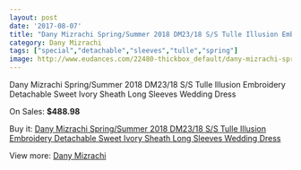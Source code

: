 ```yaml
---
layout: post
date: '2017-08-07'
title: "Dany Mizrachi Spring/Summer 2018 DM23/18 S/S Tulle Illusion Embroidery Detachable Sweet Ivory Sheath Long Sleeves Wedding Dress"
category: Dany Mizrachi
tags: ["special","detachable","sleeves","tulle","spring"]
image: http://www.eudances.com/22480-thickbox_default/dany-mizrachi-spring-summer-2018-dm23-18-s-s-tulle-illusion-embroidery-detachable-sweet-ivory-sheath-long-sleeves-wedding-dress.jpg
---
```

Dany Mizrachi Spring/Summer 2018 DM23/18 S/S Tulle Illusion Embroidery Detachable Sweet Ivory Sheath Long Sleeves Wedding Dress

On Sales: **$488.98**
<a href="https://www.eudances.com/en/dany-mizrachi/7174-dany-mizrachi-spring-summer-2018-dm23-18-s-s-tulle-illusion-embroidery-detachable-sweet-ivory-sheath-long-sleeves-wedding-dress.html"><amp-img layout="responsive" width="600" height="600" src="//www.eudances.com/22480-thickbox_default/dany-mizrachi-spring-summer-2018-dm23-18-s-s-tulle-illusion-embroidery-detachable-sweet-ivory-sheath-long-sleeves-wedding-dress.jpg" alt="Dany Mizrachi Spring/Summer 2018 DM23/18 S/S Tulle Illusion Embroidery Detachable Sweet Ivory Sheath Long Sleeves Wedding Dress 0" /></a>
<a href="https://www.eudances.com/en/dany-mizrachi/7174-dany-mizrachi-spring-summer-2018-dm23-18-s-s-tulle-illusion-embroidery-detachable-sweet-ivory-sheath-long-sleeves-wedding-dress.html"><amp-img layout="responsive" width="600" height="600" src="//www.eudances.com/22486-thickbox_default/dany-mizrachi-spring-summer-2018-dm23-18-s-s-tulle-illusion-embroidery-detachable-sweet-ivory-sheath-long-sleeves-wedding-dress.jpg" alt="Dany Mizrachi Spring/Summer 2018 DM23/18 S/S Tulle Illusion Embroidery Detachable Sweet Ivory Sheath Long Sleeves Wedding Dress 1" /></a>
<a href="https://www.eudances.com/en/dany-mizrachi/7174-dany-mizrachi-spring-summer-2018-dm23-18-s-s-tulle-illusion-embroidery-detachable-sweet-ivory-sheath-long-sleeves-wedding-dress.html"><amp-img layout="responsive" width="600" height="600" src="//www.eudances.com/22485-thickbox_default/dany-mizrachi-spring-summer-2018-dm23-18-s-s-tulle-illusion-embroidery-detachable-sweet-ivory-sheath-long-sleeves-wedding-dress.jpg" alt="Dany Mizrachi Spring/Summer 2018 DM23/18 S/S Tulle Illusion Embroidery Detachable Sweet Ivory Sheath Long Sleeves Wedding Dress 2" /></a>
<a href="https://www.eudances.com/en/dany-mizrachi/7174-dany-mizrachi-spring-summer-2018-dm23-18-s-s-tulle-illusion-embroidery-detachable-sweet-ivory-sheath-long-sleeves-wedding-dress.html"><amp-img layout="responsive" width="600" height="600" src="//www.eudances.com/22484-thickbox_default/dany-mizrachi-spring-summer-2018-dm23-18-s-s-tulle-illusion-embroidery-detachable-sweet-ivory-sheath-long-sleeves-wedding-dress.jpg" alt="Dany Mizrachi Spring/Summer 2018 DM23/18 S/S Tulle Illusion Embroidery Detachable Sweet Ivory Sheath Long Sleeves Wedding Dress 3" /></a>
<a href="https://www.eudances.com/en/dany-mizrachi/7174-dany-mizrachi-spring-summer-2018-dm23-18-s-s-tulle-illusion-embroidery-detachable-sweet-ivory-sheath-long-sleeves-wedding-dress.html"><amp-img layout="responsive" width="600" height="600" src="//www.eudances.com/22483-thickbox_default/dany-mizrachi-spring-summer-2018-dm23-18-s-s-tulle-illusion-embroidery-detachable-sweet-ivory-sheath-long-sleeves-wedding-dress.jpg" alt="Dany Mizrachi Spring/Summer 2018 DM23/18 S/S Tulle Illusion Embroidery Detachable Sweet Ivory Sheath Long Sleeves Wedding Dress 4" /></a>
<a href="https://www.eudances.com/en/dany-mizrachi/7174-dany-mizrachi-spring-summer-2018-dm23-18-s-s-tulle-illusion-embroidery-detachable-sweet-ivory-sheath-long-sleeves-wedding-dress.html"><amp-img layout="responsive" width="600" height="600" src="//www.eudances.com/22482-thickbox_default/dany-mizrachi-spring-summer-2018-dm23-18-s-s-tulle-illusion-embroidery-detachable-sweet-ivory-sheath-long-sleeves-wedding-dress.jpg" alt="Dany Mizrachi Spring/Summer 2018 DM23/18 S/S Tulle Illusion Embroidery Detachable Sweet Ivory Sheath Long Sleeves Wedding Dress 5" /></a>
<a href="https://www.eudances.com/en/dany-mizrachi/7174-dany-mizrachi-spring-summer-2018-dm23-18-s-s-tulle-illusion-embroidery-detachable-sweet-ivory-sheath-long-sleeves-wedding-dress.html"><amp-img layout="responsive" width="600" height="600" src="//www.eudances.com/22481-thickbox_default/dany-mizrachi-spring-summer-2018-dm23-18-s-s-tulle-illusion-embroidery-detachable-sweet-ivory-sheath-long-sleeves-wedding-dress.jpg" alt="Dany Mizrachi Spring/Summer 2018 DM23/18 S/S Tulle Illusion Embroidery Detachable Sweet Ivory Sheath Long Sleeves Wedding Dress 6" /></a>

Buy it: [Dany Mizrachi Spring/Summer 2018 DM23/18 S/S Tulle Illusion Embroidery Detachable Sweet Ivory Sheath Long Sleeves Wedding Dress](https://www.eudances.com/en/dany-mizrachi/7174-dany-mizrachi-spring-summer-2018-dm23-18-s-s-tulle-illusion-embroidery-detachable-sweet-ivory-sheath-long-sleeves-wedding-dress.html "Dany Mizrachi Spring/Summer 2018 DM23/18 S/S Tulle Illusion Embroidery Detachable Sweet Ivory Sheath Long Sleeves Wedding Dress")

View more: [Dany Mizrachi](https://www.eudances.com/en/111-dany-mizrachi "Dany Mizrachi")